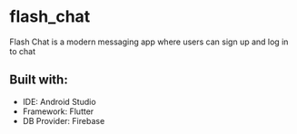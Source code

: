 # flash_chat

Flash Chat is a modern messaging app where users can sign up and log in to chat

## Built with:
- IDE: Android Studio
- Framework: Flutter
- DB Provider: Firebase 
